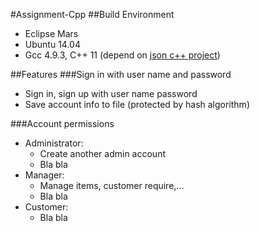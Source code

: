 #Assignment-Cpp
##Build Environment
* Eclipse Mars
* Ubuntu 14.04
* Gcc 4.9.3, C++ 11 (depend on [json c++ project](https://github.com/nlohmann/json))

##Features
###Sign in with user name and password
* Sign in, sign up with user name password
* Save account info to file (protected by hash algorithm)

###Account permissions
* Administrator:
  * Create another admin account
  * Bla bla
* Manager:
  * Manage items, customer require,...
  * Bla bla
* Customer:
  * Bla bla
